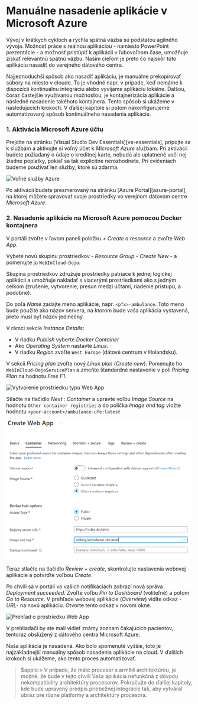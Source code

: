 # Manuálne nasadenie aplikácie v Microsoft Azure

Vývoj v krátkych cykloch a rýchla spätná väzba sú podstatou agilného vývoja. Možnosť práce s reálnou aplikáciou - namiesto PowerPoint prezentácie - a možnosť pristúpiť k aplikácii v ľubovoľnom čase, umožňuje získať relevantnú spätnú väzbu. Naším cieľom je preto čo najskôr túto aplikáciu nasadiť do verejného dátového centra.

Najjednoduchší spôsob ako nasadiť aplikáciu, je manuálne prekopírovať súbory na miesto v cloude. To je vhodné napr. v prípade, keď nemáme k dispozícii kontinuálnu integráciu alebo vyvíjame aplikáciu lokálne. Ďalšou, čoraz častejšie využívanou možnosťou, je kontajnerizácia aplikácie a následné nasadenie takéhoto kontajnera. Tento spôsob si ukážeme v nasledujúcich krokoch. V ďalšej kapitole si potom nakonfigurujeme automatizovaný spôsob kontinuálneho nasadenia aplikácie.

### 1. Aktivácia Microsoft Azure účtu

Prejdite na stránku [Visual Studio Dev Essentials][vs-essentials], pripojte sa k službám a aktivujte si voľný účet k _Microsoft Azure_ službám. Pri aktivácii budete požiadaný o údaje o kreditnej karte, nebudú ale uplatnené voči nej žiadne poplatky, pokiaľ sa tak explicitne nerozhodnete. Pri cvičeniach budeme používať len služby, ktoré sú zdarma.

![Voľné služby Azure](./img/042-01-AzureFree.png)

Po aktivácii budete presmerovaný na stránku [Azure Portal][azure-portal], na ktorej môžete spravovať svoje prostriedky vo verejnom dátovom centre _Microsoft Azure_.

### 2. Nasadenie aplikácie na Microsoft Azure pomocou Docker kontajnera

V portáli zvoľte v ľavom paneli položku _+ Create a resource_ a zvoľte _Web App_.

Vybete novú skupinu prostriedkov - _Resource Group - Create New_ - a pomenujte ju `WebInCloud-Dojo`.

Skupina prostriedkov združuje prostriedky patriace k jednej logickej aplikácii a umožňuje nakladať s viacerými prostriedkami ako s jedným celkom (zrušenie, vytvorenie, presun medzi účtami, riadenie prístupu, a podobne).

Do poľa _Name_ zadajte meno aplikácie, napr. `<pfx>-ambulance`. Toto meno bude použité ako názov servera, na ktorom bude vaša aplikácia vystavená, preto musí byť názov jedinečný.
  
V rámci sekcie _Instance Details_:

* V riadku _Publish_ vyberte _Docker Container_
* Ako _Operating System_ nastavte _Linux_.
* V riadku _Region_ zvoľte `West Europe` (dátové centrum v Holandsku).

V sekcii _Pricing plan_ zvoľte nový _Linux plan_ (_Create new_). Pomenujte ho `WebInCloud-DojoServicePlan` a zmeňte štandardné nastavenie v poli _Pricing Plan_ na hodnotu _Free F1_.

![Vytvorenie prostriedku typu Web App](./img/042-01-CreateWebApp.png)

Stlačte na tlačidlo _Next : Container_ a upravte voľbu _Image Source_ na hodnotu `Other container registries` a do políčka _Image and tag_ vložte hodnotu `<your-account>/ambulance-ufe:latest`

![Nastavenie docker obrazu pre Azure We Applikáciu](./img/042-02-CreateWebAppDocker.png)

Teraz stlačte na tlačidlo _Review + create_, skontrolujte nastavenia webovej aplikácie a potvrďte voľbou _Create_.

Po chvíli sa v portáli vo vašich notifikáciách zobrazí nová správa _Deployment succeeded_. Zvoľte voľbu _Pin to Dashboard_ (voliteľné) a potom _Go to Resource_. V prehľade webovej aplikácie (_Overview_) vidíte odkaz -_URL_- na novú aplikáciu. Otvorte tento odkaz v novom okne.

![Prehľad o prostriedku Web App](./img/042-03-WebAppOverview.png)

V prehliadači by ste mali vidieť známy zoznam čakajúcich pacientov, tentoraz obslúžený z  dátového centra Microsoft Azure.

Naša aplikácia je nasadená. Ako bolo spomenuté vyššie, toto je najzákladnejší manuálny spôsob nasadenia
aplikácie na cloud. V ďalších krokoch si ukážeme, ako tento proces automatizovať.

>$apple:> V prípade, že máte procesor s arm64 architektúrou, je možné, že bude v tejto chvíli Vaša aplikácia nefunkčná z dôvodu nekompatibility architektúry procesorov. Pokračujte do ďalšej kapitoly, kde bude upravený predpis priebežnej integrácie tak, aby vytváral obraz pre rôzne platformy a architektúry procesora.
